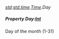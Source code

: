 _[std](../../modules/std/std-module.md):[std.time](../../modules/std/std-time.md).[Time](../../modules/std/std-time-time.md).Day_
##### Property Day:[Int](../../modules/wonkey/wonkey-types-int.md)
Day of the month (1-31)
